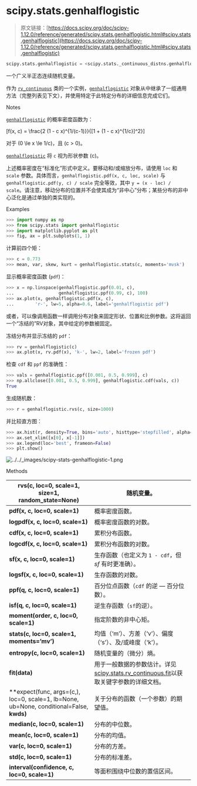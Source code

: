 # scipy.stats.genhalflogistic

> 原文链接：[https://docs.scipy.org/doc/scipy-1.12.0/reference/generated/scipy.stats.genhalflogistic.html#scipy.stats.genhalflogistic](https://docs.scipy.org/doc/scipy-1.12.0/reference/generated/scipy.stats.genhalflogistic.html#scipy.stats.genhalflogistic)

```py
scipy.stats.genhalflogistic = <scipy.stats._continuous_distns.genhalflogistic_gen object>
```

一个广义半正态连续随机变量。

作为 [`rv_continuous`](scipy.stats.rv_continuous.html#scipy.stats.rv_continuous "scipy.stats.rv_continuous") 类的一个实例，[`genhalflogistic`](#scipy.stats.genhalflogistic "scipy.stats.genhalflogistic") 对象从中继承了一组通用方法（完整列表见下文），并使用特定于此特定分布的详细信息完成它们。

Notes

[`genhalflogistic`](#scipy.stats.genhalflogistic "scipy.stats.genhalflogistic") 的概率密度函数为：

\[f(x, c) = \frac{2 (1 - c x)^{1/(c-1)}}{[1 + (1 - c x)^{1/c}]^2}\]

对于 \(0 \le x \le 1/c\)，且 \(c > 0\)。

[`genhalflogistic`](#scipy.stats.genhalflogistic "scipy.stats.genhalflogistic") 将 `c` 视为形状参数 \(c\)。

上述概率密度在“标准化”形式中定义。要移动和/或缩放分布，请使用 `loc` 和 `scale` 参数。具体而言，`genhalflogistic.pdf(x, c, loc, scale)` 与 `genhalflogistic.pdf(y, c) / scale` 完全等效，其中 `y = (x - loc) / scale`。请注意，移动分布的位置并不会使其成为“非中心”分布；某些分布的非中心泛化是通过单独的类实现的。

Examples

```py
>>> import numpy as np
>>> from scipy.stats import genhalflogistic
>>> import matplotlib.pyplot as plt
>>> fig, ax = plt.subplots(1, 1) 
```

计算前四个矩：

```py
>>> c = 0.773
>>> mean, var, skew, kurt = genhalflogistic.stats(c, moments='mvsk') 
```

显示概率密度函数 (`pdf`)：

```py
>>> x = np.linspace(genhalflogistic.ppf(0.01, c),
...                 genhalflogistic.ppf(0.99, c), 100)
>>> ax.plot(x, genhalflogistic.pdf(x, c),
...        'r-', lw=5, alpha=0.6, label='genhalflogistic pdf') 
```

或者，可以像调用函数一样调用分布对象来固定形状、位置和比例参数。这将返回一个“冻结的”RV对象，其中给定的参数被固定。

冻结分布并显示冻结的 `pdf`：

```py
>>> rv = genhalflogistic(c)
>>> ax.plot(x, rv.pdf(x), 'k-', lw=2, label='frozen pdf') 
```

检查 `cdf` 和 `ppf` 的准确性：

```py
>>> vals = genhalflogistic.ppf([0.001, 0.5, 0.999], c)
>>> np.allclose([0.001, 0.5, 0.999], genhalflogistic.cdf(vals, c))
True 
```

生成随机数：

```py
>>> r = genhalflogistic.rvs(c, size=1000) 
```

并比较直方图：

```py
>>> ax.hist(r, density=True, bins='auto', histtype='stepfilled', alpha=0.2)
>>> ax.set_xlim([x[0], x[-1]])
>>> ax.legend(loc='best', frameon=False)
>>> plt.show() 
```

![../../_images/scipy-stats-genhalflogistic-1.png](../Images/2f217a72d3291ea0abe8b961030f2976.png)

Methods

| **rvs(c, loc=0, scale=1, size=1, random_state=None)** | 随机变量。 |
| --- | --- |
| **pdf(x, c, loc=0, scale=1)** | 概率密度函数。 |
| **logpdf(x, c, loc=0, scale=1)** | 概率密度函数的对数。 |
| **cdf(x, c, loc=0, scale=1)** | 累积分布函数。 |
| **logcdf(x, c, loc=0, scale=1)** | 累积分布函数的对数。 |
| **sf(x, c, loc=0, scale=1)** | 生存函数（也定义为 `1 - cdf`，但 *sf* 有时更准确）。 |
| **logsf(x, c, loc=0, scale=1)** | 生存函数的对数。 |
| **ppf(q, c, loc=0, scale=1)** | 百分位点函数（`cdf` 的逆 — 百分位数）。 |
| **isf(q, c, loc=0, scale=1)** | 逆生存函数（`sf`的逆）。 |
| **moment(order, c, loc=0, scale=1)** | 指定阶数的非中心矩。 |
| **stats(c, loc=0, scale=1, moments=’mv’)** | 均值（‘m’）、方差（‘v’）、偏度（‘s’）、及/或峰度（‘k’）。 |
| **entropy(c, loc=0, scale=1)** | 随机变量的（微分）熵。 |
| **fit(data)** | 用于一般数据的参数估计。详见[scipy.stats.rv_continuous.fit](https://docs.scipy.org/doc/scipy/reference/generated/scipy.stats.rv_continuous.fit.html#scipy.stats.rv_continuous.fit)以获取关键字参数的详细文档。 |
| **expect(func, args=(c,), loc=0, scale=1, lb=None, ub=None, conditional=False, **kwds)** | 关于分布的函数（一个参数）的期望值。 |
| **median(c, loc=0, scale=1)** | 分布的中位数。 |
| **mean(c, loc=0, scale=1)** | 分布的均值。 |
| **var(c, loc=0, scale=1)** | 分布的方差。 |
| **std(c, loc=0, scale=1)** | 分布的标准差。 |
| **interval(confidence, c, loc=0, scale=1)** | 等面积围绕中位数的置信区间。 |
